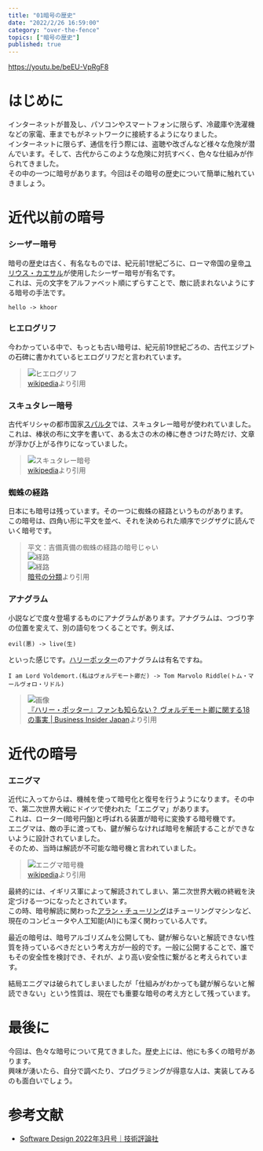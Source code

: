 ```yaml
---
title: "01暗号の歴史"
date: "2022/2/26 16:59:00"
category: "over-the-fence"
topics: ["暗号の歴史"]
published: true
---
```


https://youtu.be/beEU-VpRgF8

# はじめに

インターネットが普及し、パソコンやスマートフォンに限らず、冷蔵庫や洗濯機などの家電、車までもがネットワークに接続するようになりました。  
インターネットに限らず、通信を行う際には、盗聴や改ざんなど様々な危険が潜んでいます。そして、古代からこのような危険に対抗すべく、色々な仕組みが作られてきました。  
その中の一つに暗号があります。今回はその暗号の歴史について簡単に触れていきましょう。  

# 近代以前の暗号

### シーザー暗号
暗号の歴史は古く、有名なものでは、紀元前1世紀ごろに、ローマ帝国の皇帝[ユリウス・カエサル](https://ja.wikipedia.org/wiki/%E3%82%AC%E3%82%A4%E3%82%A6%E3%82%B9%E3%83%BB%E3%83%A6%E3%83%AA%E3%82%A6%E3%82%B9%E3%83%BB%E3%82%AB%E3%82%A8%E3%82%B5%E3%83%AB)が使用したシーザー暗号が有名です。  
これは、元の文字をアルファベット順にずらすことで、敵に読まれないようにする暗号の手法です。

```ex:例
hello -> khoor
```

### ヒエログリフ
今わかっている中で、もっとも古い暗号は、紀元前19世紀ごろの、古代エジプトの石碑に書かれているヒエログリフだと言われています。

> ![ヒエログリフ](https://upload.wikimedia.org/wikipedia/commons/c/ce/Egypt_Hieroglyphe2.jpg?20050415170236)  
> [wikipedia](https://commons.wikimedia.org/wiki/File:Egypt_Hieroglyphe2.jpg)より引用

### スキュタレー暗号
古代ギリシャの都市国家[スパルタ](https://study-z.net/100112233)では、スキュタレー暗号が使われていました。  
これは、棒状の布に文字を書いて、ある太さの木の棒に巻きつけた時だけ、文章が浮かび上がる作りになっていました。

> ![スキュタレー暗号](https://upload.wikimedia.org/wikipedia/commons/5/51/Skytale.png?20070220183311)  
> [wikipedia](https://commons.wikimedia.org/wiki/File:Skytale.png)より引用

### 蜘蛛の経路
日本にも暗号は残っています。その一つに蜘蛛の経路というものがあります。  
この暗号は、四角い形に平文を並べ、それを決められた順序でジグザグに読んでいく暗号です。

> 平文：吉備真備の蜘蛛の経路の暗号じゃい  
> ![経路](http://contest.japias.jp/tqj2007/90242/photo41.jpg)  
> ![経路](http://contest.japias.jp/tqj2007/90242/kumo2.gif)  
> [暗号の分類](http://contest.japias.jp/tqj2007/90242/framepage-tenti.html)より引用

### アナグラム
小説などで度々登場するものにアナグラムがあります。アナグラムは、つづり字の位置を変えて、別の語句をつくることです。例えば、

```ex:例
evil(悪) -> live(生)
```

といった感じです。[ハリーポッター](https://warnerbros.co.jp/franchise/wizardingworld/)のアナグラムは有名ですね。

```ex:例
I am Lord Voldemort.(私はヴォルデモート卿だ) -> Tom Marvolo Riddle(トム・マールヴォロ・リドル)
```

> ![画像](https://assets.media-platform.com/bi/dist/images/2020/12/23/5f15ad41191824564862f2bc-w1280.jpg)  
> [『ハリー・ポッター』ファンも知らない？ ヴォルデモート卿に関する18の事実 | Business Insider Japan](https://www.businessinsider.jp/post-226742)より引用

# 近代の暗号

### エニグマ
近代に入ってからは、機械を使って暗号化と復号を行うようになります。その中で、第二次世界大戦にドイツで使われた「エニグマ」があります。  
これは、ローター(暗号円盤)と呼ばれる装置が暗号に変換する暗号機です。  
エニグマは、敵の手に渡っても、鍵が解らなければ暗号を解読することができないように設計されていました。  
そのため、当時は解読が不可能な暗号機と言われていました。

> ![エニグマ暗号機](https://upload.wikimedia.org/wikipedia/commons/thumb/3/3e/EnigmaMachineLabeled.jpg/1280px-EnigmaMachineLabeled.jpg)  
> [wikipedia](https://ja.wikipedia.org/wiki/%E3%82%A8%E3%83%8B%E3%82%B0%E3%83%9E_(%E6%9A%97%E5%8F%B7%E6%A9%9F)#/media/%E3%83%95%E3%82%A1%E3%82%A4%E3%83%AB:EnigmaMachineLabeled.jpg)より引用

最終的には、イギリス軍によって解読されてしまい、第二次世界大戦の終戦を決定づける一つになったとされています。  
この時、暗号解読に関わった[アラン・チューリング](https://ja.wikipedia.org/wiki/%E3%82%A2%E3%83%A9%E3%83%B3%E3%83%BB%E3%83%81%E3%83%A5%E3%83%BC%E3%83%AA%E3%83%B3%E3%82%B0)はチューリングマシンなど、現在のコンピュータや人工知能(AI)にも深く関わっている人です。

最近の暗号は、暗号アルゴリズムを公開しても、鍵が解らないと解読できない性質を持っているべきだという考え方が一般的です。一般に公開することで、誰でもその安全性を検討でき、それが、より高い安全性に繋がると考えられています。

結局エニグマは破られてしまいましたが「仕組みがわかっても鍵が解らないと解読できない」という性質は、現在でも重要な暗号の考え方として残っています。

# 最後に
今回は、色々な暗号について見てきました。歴史上には、他にも多くの暗号があります。  
興味が湧いたら、自分で調べたり、プログラミングが得意な人は、実装してみるのも面白いでしょう。

# 参考文献

- [Software Design 2022年3月号｜技術評論社](https://gihyo.jp/magazine/SD/archive/2022/202203)